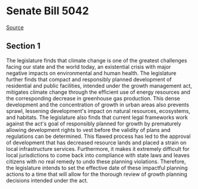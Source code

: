# Senate Bill 5042

[Source](http://lawfilesext.leg.wa.gov/biennium/2021-22/Xml/Bills/Senate%20Bills/5042.xml)
## Section 1
The legislature finds that climate change is one of the greatest challenges facing our state and the world today, an existential crisis with major negative impacts on environmental and human health. The legislature further finds that compact and responsibly planned development of residential and public facilities, intended under the growth management act, mitigates climate change through the efficient use of energy resources and the corresponding decrease in greenhouse gas production. This dense development and the concentration of growth in urban areas also prevents sprawl, lessening development's impact on natural resources, ecosystems, and habitats.
The legislature also finds that current legal frameworks work against the act's goal of responsibly planned for growth by prematurely allowing development rights to vest before the validity of plans and regulations can be determined. This flawed process has led to the approval of development that has decreased resource lands and placed a strain on local infrastructure services. Furthermore, it makes it extremely difficult for local jurisdictions to come back into compliance with state laws and leaves citizens with no real remedy to undo these planning violations.
Therefore, the legislature intends to set the effective date of these impactful planning actions to a time that will allow for the thorough review of growth planning decisions intended under the act.
